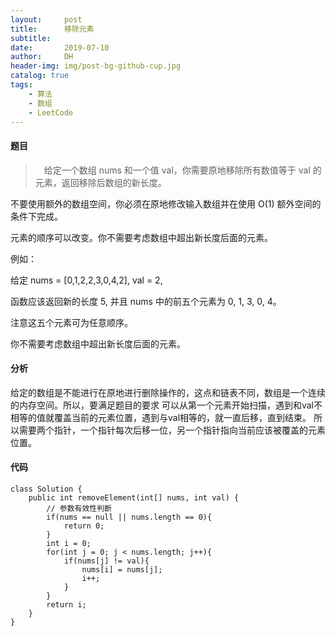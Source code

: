 ```yaml
---
layout:     post
title:      移除元素
subtitle:   
date:       2019-07-10
author:     DH
header-img: img/post-bg-github-cup.jpg 
catalog: true
tags:
    - 算法
    - 数组
    - LeetCode
---
```



#### 题目

>　给定一个数组 nums 和一个值 val，你需要原地移除所有数值等于 val 的元素，返回移除后数组的新长度。

不要使用额外的数组空间，你必须在原地修改输入数组并在使用 O(1) 额外空间的条件下完成。

元素的顺序可以改变。你不需要考虑数组中超出新长度后面的元素。

例如：

给定 nums = [0,1,2,2,3,0,4,2], val = 2,

函数应该返回新的长度 5, 并且 nums 中的前五个元素为 0, 1, 3, 0, 4。

注意这五个元素可为任意顺序。

你不需要考虑数组中超出新长度后面的元素。

#### 分析

给定的数组是不能进行在原地进行删除操作的，这点和链表不同，数组是一个连续的内存空间。所以，要满足题目的要求
可以从第一个元素开始扫描，遇到和val不相等的值就覆盖当前的元素位置，遇到与val相等的，就一直后移，直到结束。
所以需要两个指针，一个指针每次后移一位，另一个指针指向当前应该被覆盖的元素位置。


#### 代码

```
class Solution {
    public int removeElement(int[] nums, int val) {
        // 参数有效性判断
        if(nums == null || nums.length == 0){
            return 0;
        }
        int i = 0;
        for(int j = 0; j < nums.length; j++){
            if(nums[j] != val){
                nums[i] = nums[j];
                i++;
            }
        }
        return i;
    }
}

```
<!-- Gitalk link  -->
<link rel="stylesheet" href="https://unpkg.com/gitalk/dist/gitalk.css">
<script src="https://unpkg.com/gitalk@latest/dist/gitalk.min.js"></script>

<div id="gitalk-container"></div>
    <script type="text/javascript">
    var gitalk = new Gitalk({
    clientID: 'fe31215aaa262a9007f6',
    clientSecret: 'd2699d951006719f27dcb3573282204d1a302217',
    repo: 'DaiHao.github.io',
    owner: 'DaiHao',
    admin: ['DaiHao'],
    distractionFreeMode: true,
    id: 'about',
    });
    gitalk.render('gitalk-container');
</script>
